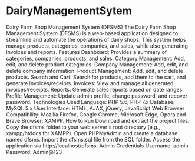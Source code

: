 # DairyManagementSytem
 Dairy Farm Shop Management System (DFSMS) The Dairy Farm Shop Management System (DFSMS) is a web-based application designed to streamline and automate the operations of dairy shops. This system helps manage products, categories, companies, and sales, while also generating invoices and reports.  Features Dashboard: Provides a summary of categories, companies, products, and sales. Category Management: Add, edit, and delete product categories. Company Management: Add, edit, and delete company information. Product Management: Add, edit, and delete products. Search and Cart: Search for products, add them to the cart, and generate invoices/receipts. Invoices: View and manage all generated invoices/receipts. Reports: Generate sales reports based on date ranges. Profile Management: Update admin profile, change password, and recover password. Technologies Used Language: PHP 5.6, PHP 7.x Database: MySQL 5.x User Interface: HTML, AJAX, jQuery, JavaScript Web Browser Compatibility: Mozilla Firefox, Google Chrome, Microsoft Edge, Opera and Brave Browser: XAMPP. How to Run Download and extract the project files. Copy the dfsms folder to your web server's root directory (e.g., xampp/htdocs for XAMPP). Open PHPMyAdmin and create a database named dfsms. Import the dfsms.sql file from the SQL folder. Access the application via http://localhost/dfsms. Admin Credentials Username: admin Password: Admin@123

